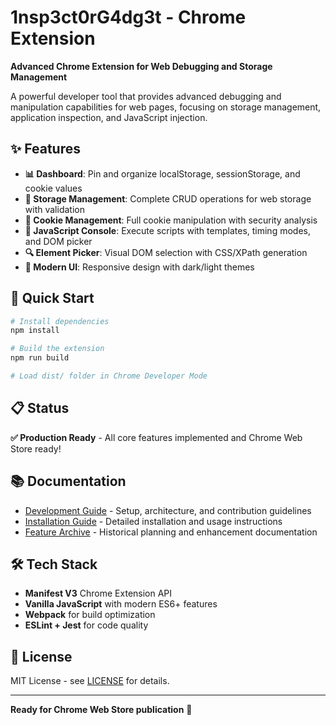 # 1nsp3ct0rG4dg3t - Chrome Extension

**Advanced Chrome Extension for Web Debugging and Storage Management**

A powerful developer tool that provides advanced debugging and manipulation capabilities for web pages, focusing on storage management, application inspection, and JavaScript injection.

## ✨ Features

- **📊 Dashboard**: Pin and organize localStorage, sessionStorage, and cookie values
- **💾 Storage Management**: Complete CRUD operations for web storage with validation
- **🍪 Cookie Management**: Full cookie manipulation with security analysis
- **🔧 JavaScript Console**: Execute scripts with templates, timing modes, and DOM picker
- **🔍 Element Picker**: Visual DOM selection with CSS/XPath generation
- **🎨 Modern UI**: Responsive design with dark/light themes

## 🚀 Quick Start

```bash
# Install dependencies
npm install

# Build the extension
npm run build

# Load dist/ folder in Chrome Developer Mode
```

## 📋 Status

**✅ Production Ready** - All core features implemented and Chrome Web Store ready!

## 📚 Documentation

- [Development Guide](docs/DEVELOPMENT.md) - Setup, architecture, and contribution guidelines
- [Installation Guide](docs/INSTALLATION.md) - Detailed installation and usage instructions
- [Feature Archive](docs/archive/) - Historical planning and enhancement documentation

## 🛠️ Tech Stack

- **Manifest V3** Chrome Extension API
- **Vanilla JavaScript** with modern ES6+ features
- **Webpack** for build optimization
- **ESLint + Jest** for code quality

## 📄 License

MIT License - see [LICENSE](LICENSE) for details.

---

**Ready for Chrome Web Store publication** 🎉